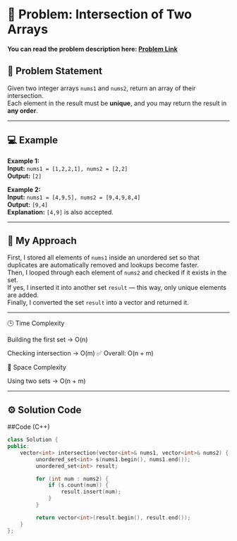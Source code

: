 # 🔗 Problem: Intersection of Two Arrays  

**You can read the problem description here: [Problem Link](https://leetcode.com/problems/intersection-of-two-arrays/description/)**  

## 📄 Problem Statement  
Given two integer arrays `nums1` and `nums2`, return an array of their intersection.  
Each element in the result must be **unique**, and you may return the result in **any order**.

---

## 💻 Example  

**Example 1:**  
**Input:** `nums1 = [1,2,2,1], nums2 = [2,2]`  
**Output:** `[2]`  

**Example 2:**  
**Input:** `nums1 = [4,9,5], nums2 = [9,4,9,8,4]`  
**Output:** `[9,4]`  
**Explanation:** `[4,9]` is also accepted.

---

## 🧠 My Approach  
First, I stored all elements of `nums1` inside an unordered set so that duplicates are automatically removed and lookups become faster.  
Then, I looped through each element of `nums2` and checked if it exists in the set.  
If yes, I inserted it into another set `result` — this way, only unique elements are added.  
Finally, I converted the set `result` into a vector and returned it.  

---

🕒 Time Complexity

Building the first set → O(n)

Checking intersection → O(m)
✅ Overall: O(n + m)

💾 Space Complexity

Using two sets → O(n + m)

---

## ⚙️ Solution Code  
##Code (C++)  
```cpp
class Solution {
public:
    vector<int> intersection(vector<int>& nums1, vector<int>& nums2) {
         unordered_set<int> s(nums1.begin(), nums1.end());
         unordered_set<int> result;

         for (int num : nums2) {
             if (s.count(num)) {
                 result.insert(num);
             }
         }

         return vector<int>(result.begin(), result.end());
    }
};
